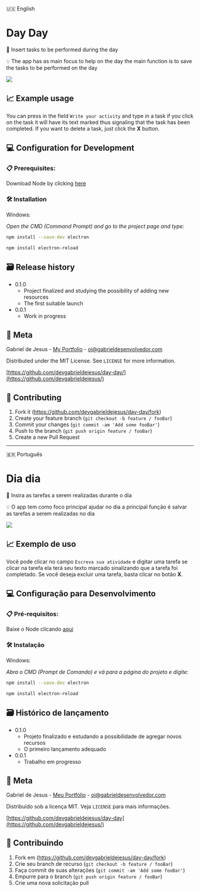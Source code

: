 🇺🇸 English

# Day Day
📜 Insert tasks to be performed during the day

💡 The app has as main focus to help on the day the main function is to save the tasks to be performed on the day

![](images/web-preview.gif)

## 📈 Example usage

You can press in the field ``Write your activity`` and type in a task if you click on the task it will have its text marked thus signaling that the task has been
completed. If you want to delete a task, just click the **X** button.

## 💻 Configuration for Development

### 📋 Prerequisites:

Download Node by clicking [here](https://nodejs.org/pt-br/download/)

### 🛠 Installation

Windows:

_Open the CMD (Command Prompt) and go to the project page and type:_

```sh
npm install --save-dev electron
```

```sh
npm install electron-reload
```

## 🗃 Release history

* 0.1.0
    * Project finalized and studying the possibility of adding new resources
    * The first suitable launch
* 0.0.1
    * Work in progress

## 📝 Meta

Gabriel de Jesus - [My Portfolio](https://www.gabrieldesenvolvedor.com/) - oi@gabrieldesenvolvedor.com

Distributed under the MIT License. See `LICENSE` for more information.

[https://github.com/devgabrieldejesus/day-day/](https://github.com/devgabrieldejesus/)

## 🚀 Contributing

1. Fork it (<https://github.com/devgabrieldejesus/day-day/fork>)
2. Create your feature branch (`git checkout -b feature / fooBar`)
3. Commit your changes (`git commit -am 'Add some fooBar'`)
4. Push to the branch (`git push origin feature / fooBar`)
5. Create a new Pull Request

---

🇧🇷 Português

# Dia dia
📜 Insira as tarefas a serem realizadas durante o dia

💡 O app tem como foco principal ajudar no dia a principal função é salvar as tarefas a serem realizadas no dia

![](images/web-preview.gif)

## 📈 Exemplo de uso

Você pode clicar no campo ``Escreva sua atividade`` e digitar uma tarefa se clicar na tarefa ela terá seu texto marcado sinalizando que a tarefa foi
completado. Se você deseja excluir uma tarefa, basta clicar no botão **X**.

## 💻 Configuração para Desenvolvimento

### 📋 Pré-requisitos:

Baixe o Node clicando [aqui](https://nodejs.org/pt-br/download/)

### 🛠 Instalação

Windows:

_Abra o CMD (Prompt de Comando) e vá para a página do projeto e digite:_

```sh
npm install --save-dev electron
```

```sh
npm install electron-reload
```

## 🗃 Histórico de lançamento

* 0.1.0
    * Projeto finalizado e estudando a possibilidade de agregar novos recursos
    * O primeiro lançamento adequado
* 0.0.1
    * Trabalho em progresso

## 📝 Meta

Gabriel de Jesus - [Meu Portfólio](https://www.gabrieldesenvolvedor.com/) - oi@gabrieldesenvolvedor.com

Distribuído sob a licença MIT. Veja `LICENSE` para mais informações.

[https://github.com/devgabrieldejesus/day-day](https://github.com/devgabrieldejesus/)

## 🚀 Contribuindo

1. Fork em (<https://github.com/devgabrieldejesus/day-day/fork>)
2. Crie seu branch de recurso (`git checkout -b feature / fooBar`)
3. Faça commit de suas alterações (`git commit -am 'Add some fooBar'`)
4. Empurre para o branch (`git push origin feature / fooBar`)
5. Crie uma nova solicitação pull
